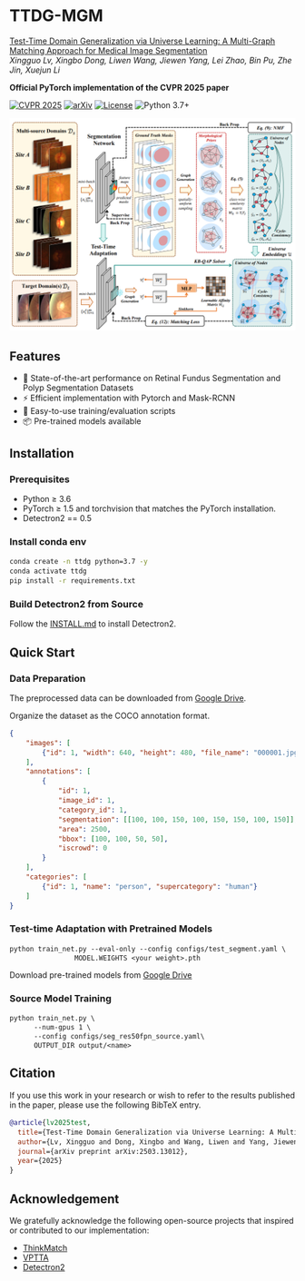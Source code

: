 # TTDG-MGM 
[Test-Time Domain Generalization via Universe Learning: A Multi-Graph Matching Approach for Medical Image Segmentation](https://arxiv.org/abs/2503.13012)  
*Xingguo Lv, Xingbo Dong, Liwen Wang, Jiewen Yang, Lei Zhao, Bin Pu, Zhe Jin, Xuejun Li*

**Official PyTorch implementation of the CVPR 2025 paper** 

[![CVPR 2025](https://img.shields.io/badge/CVPR-2025-8A2BE2)](https://cvpr.thecvf.com/)
[![arXiv](https://img.shields.io/badge/arXiv-2503.13012-orange)](https://arxiv.org/abs/2503.13012)
[![License](https://img.shields.io/badge/License-Apache%202.0-blue)](LICENSE)
![Python 3.7+](https://img.shields.io/badge/Python-3.7%2B-green)



![Teaser Image](pic/pipeline.png)  

## Features
- 🚀 State-of-the-art performance on Retinal Fundus Segmentation and Polyp Segmentation Datasets
- ⚡ Efficient implementation with Pytorch and Mask-RCNN
- 🔧 Easy-to-use training/evaluation scripts
- 📦 Pre-trained models available

## Installation

### Prerequisites

- Python ≥ 3.6
- PyTorch ≥ 1.5 and torchvision that matches the PyTorch installation.
- Detectron2 == 0.5

### Install conda env
```bash
conda create -n ttdg python=3.7 -y
conda activate ttdg
pip install -r requirements.txt
```
 
### Build Detectron2 from Source

Follow the [INSTALL.md](https://github.com/facebookresearch/detectron2/blob/master/INSTALL.md) to install Detectron2.

## Quick Start

### Data Preparation
The preprocessed data can be downloaded from [Google Drive](https://drive.google.com/drive/folders/1axgu3-65un-wA_1OH-tQIUIEHEDrnS_-).

Organize the dataset as the COCO annotation format.
```json
{
    "images": [
        {"id": 1, "width": 640, "height": 480, "file_name": "000001.jpg"}
    ],
    "annotations": [
        {
            "id": 1,
            "image_id": 1,
            "category_id": 1,
            "segmentation": [[100, 100, 150, 100, 150, 150, 100, 150]],
            "area": 2500,
            "bbox": [100, 100, 50, 50],
            "iscrowd": 0
        }
    ],
    "categories": [
        {"id": 1, "name": "person", "supercategory": "human"}
    ]
}
```

### Test-time Adaptation with Pretrained Models
```shell
python train_net.py --eval-only --config configs/test_segment.yaml \
                MODEL.WEIGHTS <your weight>.pth
```
Download pre-trained models from [Google Drive](https://drive.google.com/drive/folders/1guHL8ykDFBWzZu6oXDmvU2hNw3UGsH7f?usp=sharing)

### Source Model Training
```shell
python train_net.py \
      --num-gpus 1 \
      --config configs/seg_res50fpn_source.yaml\
      OUTPUT_DIR output/<name>
```

## Citation

If you use this work in your research or wish to refer to the results published in the paper, please use the following BibTeX entry.
```BibTeX
@article{lv2025test,
  title={Test-Time Domain Generalization via Universe Learning: A Multi-Graph Matching Approach for Medical Image Segmentation},
  author={Lv, Xingguo and Dong, Xingbo and Wang, Liwen and Yang, Jiewen and Zhao, Lei and Pu, Bin and Jin, Zhe and Li, Xuejun},
  journal={arXiv preprint arXiv:2503.13012},
  year={2025}
}
```

## Acknowledgement
We gratefully acknowledge the following open-source projects that inspired or contributed to our implementation:
- [ThinkMatch](https://github.com/Thinklab-SJTU/ThinkMatch)
- [VPTTA](https://github.com/Chen-Ziyang/VPTTA)
- [Detectron2](https://github.com/facebookresearch/detectron2)



